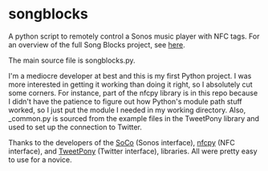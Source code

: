 songblocks
==========

A python script to remotely control a Sonos music player with NFC tags.  For an overview of the full Song Blocks project, see [here](http://shawnrk.github.io/songblocks).

The main source file is songblocks.py.

I'm a mediocre developer at best and this is my first Python project.  I was more interested in getting it working than doing it right, so I absolutely cut some corners.  For instance, part of the nfcpy library is in this repo because I didn't have the patience to figure out how Python's module path stuff worked, so I just put the module I needed in my working directory.  Also, _common.py is sourced from the example files in the TweetPony library and used to set up the connection to Twitter.

Thanks to the developers of the [SoCo](https://github.com/SoCo/SoCo) (Sonos interface), [nfcpy](https://launchpad.net/nfcpy) (NFC interface), and [TweetPony](https://github.com/Mezgrman/TweetPony) (Twitter interface), libraries. All were pretty easy to use for a novice.
